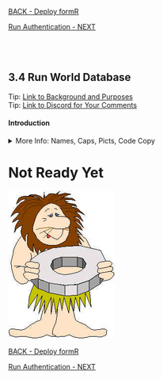 
<!-- ------------------------------------------------------------------------- -->

<div class="page-back">


[BACK - Deploy formR](/formR/fr0401_Deploy-formR.md)
</div><div class="page-next">

[Run Authentication - NEXT](/formR/fr0402_Authentication.md)
</div><div style="margin-top:35px">&nbsp;</div>

<!-- ------------------------------------------------------------------------- -->


## 3.4 Run World Database <!-- {docsify-ignore} -->
<div class="notice-tip">
  <div class="notice-tip-header">
    Tip: <a href="../Setup/purposes/pfr0307_Setup-React-Apps-Ubuntu.md" target="_blank">Link to Background and Purposes</a> 
  </div>  
</div>

<div class="notice-tip">
  <div class="notice-tip-header">
    Tip: <a href="hhttps://discord.com/channels/928752444316483585/959889244795580466" target="_blank">Link to Discord for Your Comments</a> 
  </div>  
</div>

#### Introduction <!-- {docsify-ignore} -->


<details class="details-style">
    <summary class="summary-style">
More Info: Names, Caps, Picts, Code Copy
    </summary>
    <div class="popup">

- In this tutorial please be careful to use the Exact Spelling and Capitalization. You will be using Windows, Unix and GitBash command prompts. Improper captialization will cause commands to fail. Some examples are: Local_Admin, myProject, repos, remotes and .ssh.

- This documentation was produced in 2021-2022. You will experience differences in some of the pictures due to the changes made over time by the developers of the softwares and web sites that are used.

- We recommend that you copy and paste code snippets from the documentation into your workstation/server. This will reduce the errors caused by hand typing.
Hover over the snippet and click copy, then paste as appropriate.

</div>
</details>

# Not Ready Yet

![Not Ready Yet](./images/fr0000-01_not-ready.png "Not Ready Yet")

<!-- ------------------------------------------------------------------------- -->

<div class="page-back">

[BACK - Deploy formR](/formR/fr0401_Deploy-formR.md)
</div><div class="page-next">

[Run Authentication - NEXT](/formR/fr0402_Authentication.md)
</div>

<!-- ------------------------------------------------------------------------- -->